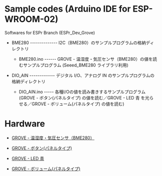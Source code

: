 # Sample codes (Arduino IDE for ESP-WROOM-02)

Softwares for ESPr Branch (ESPr_Dev_Grove)

+ BME280  -------------- I2C（BME280）のサンプルプログラムの格納ディレクトリ
   +  BME280.ino  ------ GROVE - 温湿度・気圧センサ（BME280）の値を読むサンプルプログラム (Seeed_BME280 ライブラリ利用)

+ DIO_AIN  ------------- デジタル I/O、アナログ IN のサンプルプログラムの格納ディレクトリ
   +  DIO_AIN.ino  ----- 各種I/Oの値を読み書きするサンプルプログラム(GROVE - ボタン(パネルタイプ) の値を読む／GROVE - LED 青 を光らせる／GROVE - ボリューム(パネルタイプ) の値を読む)

# Hardware

+ [GROVE - 温湿度・気圧センサ（BME280）](https://www.switch-science.com/catalog/3374/)

+ [GROVE - ボタン(パネルタイプ)](https://www.switch-science.com/catalog/1246/)

+ [GROVE - LED 青](https://www.switch-science.com/catalog/1251/)

+ [GROVE - ボリューム(パネルタイプ)](https://www.switch-science.com/catalog/1247/)
